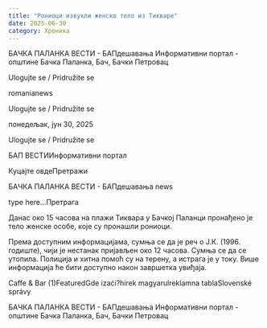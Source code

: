 ```yaml
---
title: "Рониоци извукли женско тело из Тикваре"
date: 2025-06-30
category: Хроника
---
```


БАЧКА ПАЛАНКА ВЕСТИ - БАПдешавања Информативни портал - општине Бачка Паланка, Бач, Бачки Петровац

Ulogujte se / Pridružite se

romanianews

Ulogujte se / Pridružite se

понедељак, јун 30, 2025

Ulogujte se / Pridružite se

БАП ВЕСТИИнформативни портал

Куцајте овдеПретражи

БАЧКА ПАЛАНКА ВЕСТИ - БАПдешавања news

type here...Претрага

Данас око 15 часова на плажи Тиквара у Бачкој Паланци пронађено је тело женске особе, које су пронашли рониоци.


Према доступним информацијама, сумња се да је реч о Ј.К. (1996. годиште), чији је нестанак пријављен око 12 часова. Сумња се да се утопила. Полиција и хитна помоћ су на терену, а истрага је у току. Више информација ће бити доступно након завршетка увиђаја.

Caffe & Bar (1)FeaturedGde izaći?hírek magyarulreklamna tablaSlovenské správy

БАЧКА ПАЛАНКА ВЕСТИ - БАПдешавања Информативни портал - општине Бачка Паланка, Бач, Бачки Петровац
